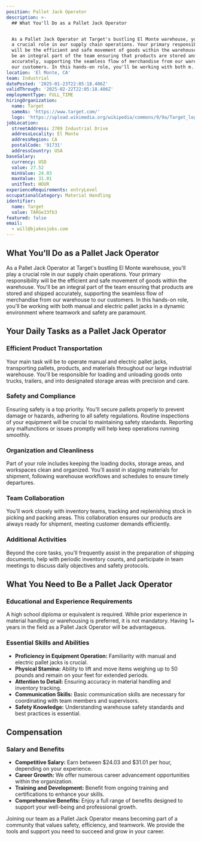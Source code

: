 ```yaml
---
position: Pallet Jack Operator
description: >-
  ## What You'll Do as a Pallet Jack Operator


  As a Pallet Jack Operator at Target's bustling El Monte warehouse, you'll play
  a crucial role in our supply chain operations. Your primary responsibility
  will be the efficient and safe movement of goods within the warehouse. You'll
  be an integral part of the team ensuring that products are stored and shipped
  accurately, supporting the seamless flow of merchandise from our warehouse to
  our customers. In this hands-on role, you'll be working with both m...
location: 'El Monte, CA'
team: Industrial
datePosted: '2025-01-23T22:05:18.406Z'
validThrough: '2025-02-22T22:05:18.406Z'
employmentType: FULL_TIME
hiringOrganization:
  name: Target
  sameAs: 'https://www.target.com/'
  logo: 'https://upload.wikimedia.org/wikipedia/commons/9/9a/Target_logo.svg'
jobLocation:
  streetAddress: 2789 Industrial Drive
  addressLocality: El Monte
  addressRegion: CA
  postalCode: '91731'
  addressCountry: USA
baseSalary:
  currency: USD
  value: 27.52
  minValue: 24.03
  maxValue: 31.01
  unitText: HOUR
experienceRequirements: entryLevel
occupationalCategory: Material Handling
identifier:
  name: Target
  value: TARGe33fb3
featured: false
email:
  - will@bjakesjobs.com
---
```




## What You'll Do as a Pallet Jack Operator

As a Pallet Jack Operator at Target's bustling El Monte warehouse, you'll play a crucial role in our supply chain operations. Your primary responsibility will be the efficient and safe movement of goods within the warehouse. You'll be an integral part of the team ensuring that products are stored and shipped accurately, supporting the seamless flow of merchandise from our warehouse to our customers. In this hands-on role, you'll be working with both manual and electric pallet jacks in a dynamic environment where teamwork and safety are paramount.

## Your Daily Tasks as a Pallet Jack Operator

### Efficient Product Transportation

Your main task will be to operate manual and electric pallet jacks, transporting pallets, products, and materials throughout our large industrial warehouse. You'll be responsible for loading and unloading goods onto trucks, trailers, and into designated storage areas with precision and care. 

### Safety and Compliance

Ensuring safety is a top priority. You'll secure pallets properly to prevent damage or hazards, adhering to all safety regulations. Routine inspections of your equipment will be crucial to maintaining safety standards. Reporting any malfunctions or issues promptly will help keep operations running smoothly.

### Organization and Cleanliness

Part of your role includes keeping the loading docks, storage areas, and workspaces clean and organized. You'll assist in staging materials for shipment, following warehouse workflows and schedules to ensure timely departures.

### Team Collaboration

You'll work closely with inventory teams, tracking and replenishing stock in picking and packing areas. This collaboration ensures our products are always ready for shipment, meeting customer demands efficiently.

### Additional Activities

Beyond the core tasks, you'll frequently assist in the preparation of shipping documents, help with periodic inventory counts, and participate in team meetings to discuss daily objectives and safety protocols.

## What You Need to Be a Pallet Jack Operator

### Educational and Experience Requirements

A high school diploma or equivalent is required. While prior experience in material handling or warehousing is preferred, it is not mandatory. Having 1+ years in the field as a Pallet Jack Operator will be advantageous.

### Essential Skills and Abilities

- **Proficiency in Equipment Operation:** Familiarity with manual and electric pallet jacks is crucial.
- **Physical Stamina:** Ability to lift and move items weighing up to 50 pounds and remain on your feet for extended periods.
- **Attention to Detail:** Ensuring accuracy in material handling and inventory tracking.
- **Communication Skills:** Basic communication skills are necessary for coordinating with team members and supervisors.
- **Safety Knowledge:** Understanding warehouse safety standards and best practices is essential.

## Compensation

### Salary and Benefits

- **Competitive Salary:** Earn between $24.03 and $31.01 per hour, depending on your experience.
- **Career Growth:** We offer numerous career advancement opportunities within the organization.
- **Training and Development:** Benefit from ongoing training and certifications to enhance your skills.
- **Comprehensive Benefits:** Enjoy a full range of benefits designed to support your well-being and professional growth.

Joining our team as a Pallet Jack Operator means becoming part of a community that values safety, efficiency, and teamwork. We provide the tools and support you need to succeed and grow in your career.